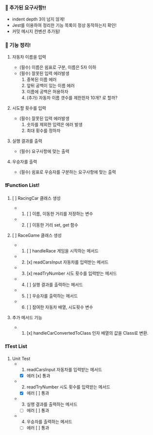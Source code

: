 ### 🚗 추가된 요구사항!!

- indent depth 3이 넘지 않게!
- Jest를 이용하여 정리한 기능 목록이 정상 동작하는지 확인!
- 커밋 메시지 컨벤션 추가됨!

### 🚗 기능 정리!

1. 자동차 이름을 입력
   - (필수) 이름은 쉼표로 구분, 이름은 5자 이하
   - (필수) 잘못된 입력 에러발생
     1. 중복된 이름 에러
     2. 앞뒤 공백이 있는 이름 에러
     3. 이름에 공백은 허용하자
     4. (추가) 자동차 이름 갯수를 제한한자 10개? 로 할까?

2. 시도할 횟수를 입력
   - (필수) 잘못된 입력 에러발생
     1. 숫자를 제외한 입력은 에러 발생
     2. 최대 횟수를 정하자

3. 실행 결과를 출력
   - (필수) 요구사항에 맞는 출력
   
4. 우승자를 출력
   - (필수) 쉼표로 우승자를 구분하는 요구사항에 맞는 출력

### ❗Function List!

1. [ ] RacingCar 클래스 생성
   - 1. [ ] 이름, 이동한 거리를 저장하는 변수
   - 2. [ ] 이동한 거리 set, get 함수

2. [ ] RaceGame 클래스 생성
   - 1. [ ] handleRace 게임을 시작하는 메서드
   - 2. [x] readCarsInput 자동차를 입력받는 메서드
   - 3. [x] readTryNumber 시도 횟수를 입력받는 메서드
   - 4. [ ] 실행 결과를 출력하는 메서드
   - 5. [ ] 우승자를 출력하는 메서드
   - 6. [ ] 참여한 자동차 배열, 시도횟수 변수

3. 추가 메서드 기능
   - 1. [x] handleCarConvertedToClass 인자 배열의 값을 Class로 변환.


### ❗Test List

1. Unit Test
   - 1. readCarsInput 자동차를 입력받는 메서드
      - [x] 에러 [x] 통과
   - 2. readTryNumber 시도 횟수를 입력받는 메서드
      - [x] 에러 [ ] 통과
   - 3. 실행 결과를 출력하는 메서드
      - [ ] 에러 [ ] 통과
   - 4. 우승자를 출력하는 메서드
      - [ ] 에러 [ ] 통과
